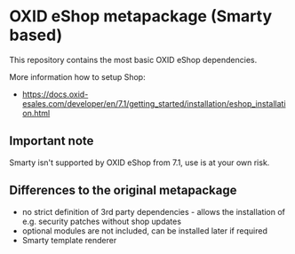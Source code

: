 OXID eShop metapackage (Smarty based)
=====================================

This repository contains the most basic OXID eShop dependencies.

More information how to setup Shop:

  - https://docs.oxid-esales.com/developer/en/7.1/getting_started/installation/eshop_installation.html

## Important note

Smarty isn't supported by OXID eShop from 7.1, use is at your own risk.

## Differences to the original metapackage

- no strict definition of 3rd party dependencies - allows the installation of e.g. security patches without shop updates
- optional modules are not included, can be installed later if required
- Smarty template renderer